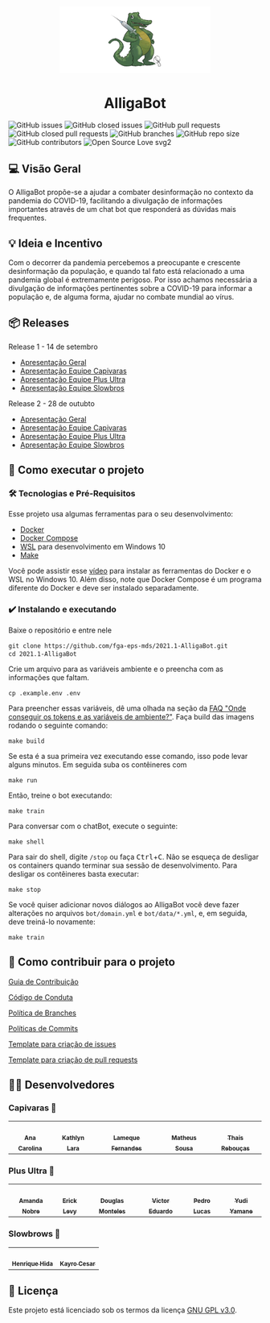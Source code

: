 
<p align="center">
  <img width="300" src="docs/assets/img/logo.png">
</p>
<h1 align="center">AlligaBot</h1>

 ![GitHub issues](https://img.shields.io/github/issues/fga-eps-mds/2021.1-AlligaBot?color=red)
 ![GitHub closed issues](https://img.shields.io/github/issues-closed/fga-eps-mds/2021.1-AlligaBot?color=green)
 ![GitHub pull requests](https://img.shields.io/github/issues-pr/fga-eps-mds/2021.1-AlligaBot?color=orange)
 ![GitHub closed pull requests](https://img.shields.io/github/issues-pr-closed/fga-eps-mds/2021.1-AlligaBot?color=brightgreen)
 ![GitHub branches](https://badgen.net/github/branches/fga-eps-mds/2021.1-AlligaBot/)
 ![GitHub repo size](https://img.shields.io/github/repo-size/fga-eps-mds/2021.1-AlligaBot?color=purple)
 ![GitHub contributors](https://img.shields.io/github/contributors/fga-eps-mds/2021.1-AlligaBot?color=ff69b4)
 ![Open Source Love svg2](https://badges.frapsoft.com/os/v2/open-source.svg?v=103)
<!-- ![GitHub commits count](https://badgen.net/github/commits/fga-eps-mds/2021.1-AlligaBot/)
<!-- [![MIT license](https://img.shields.io/badge/License-MIT-blue.svg)](https://github.com/fga-eps-mds/2021.1-AlligaBot/blob/main/LICENSE) -->

## 💻 Visão Geral
O AlligaBot propõe-se a ajudar a combater desinformação
no contexto da pandemia do COVID-19, facilitando a  divulgação 
de informações importantes através de um chat bot que responderá as dúvidas
mais frequentes.
	

## 💡 Ideia e Incentivo
Com o decorrer da pandemia percebemos a preocupante e crescente desinformação da
população, e quando tal fato está relacionado a uma pandemia global é 
extremamente perigoso. Por isso achamos necessária a divulgação de informações 
pertinentes sobre a COVID-19 para informar a população e, de alguma forma, 
ajudar no combate mundial ao vírus.

<!-- ## ⚙️ Funcionalidades
- [x] Checkbox:
  - [x] Sub-Checkbox
    - Tópico 1
    - Tópico 2 -->

 ## 📦 Releases
  Release 1 - 14 de setembro
  - [Apresentação Geral](https://youtu.be/S_MtOdIb13s)
  - [Apresentação Equipe Capivaras](https://www.youtube.com/watch?v=TWQMUeZd9EY)
  - [Apresentação Equipe Plus Ultra](https://www.youtube.com/watch?v=5FDRdg9cj_k)
  - [Apresentação Equipe Slowbros](https://www.youtube.com/watch?v=mxh4G5HwLlE)
  
  Release 2 - 28 de outubto
  - [Apresentação Geral](https://www.youtube.com/watch?v=obGYts5OgUw)
  - [Apresentação Equipe Capivaras](https://www.youtube.com/watch?v=NFjVpS1ztDw)
  - [Apresentação Equipe Plus Ultra](https://www.youtube.com/watch?v=7I6uinQSSJY)
  - [Apresentação Equipe Slowbros](https://www.youtube.com/watch?v=j0dtt2ndL2k)

## 🚀 Como executar o projeto
### 🛠 Tecnologias e Pré-Requisitos
Esse projeto usa algumas ferramentas para o seu desenvolvimento:
- [Docker](https://docs.docker.com/get-docker/)
- [Docker Compose](https://docs.docker.com/compose/install/)
- [WSL](https://docs.microsoft.com/pt-br/windows/wsl/install-win10) para 
desenvolvimento em Windows 10
- [Make](https://www.gnu.org/software/make/)

Você pode assistir esse [vídeo](https://www.youtube.com/watch?v=oQ08ZaOAiGU)
para instalar as ferramentas do Docker e o WSL no Windows 10. Além disso, note
que Docker Compose é um programa diferente do Docker e deve ser instalado 
separadamente.

### ✔️ Instalando e executando
Baixe o repositório e entre nele

    git clone https://github.com/fga-eps-mds/2021.1-AlligaBot.git
    cd 2021.1-AlligaBot

Crie um arquivo para as variáveis ambiente e o preencha com as
informações que faltam.

    cp .example.env .env

Para preencher essas variáveis, dê uma olhada na seção da 
[FAQ "Onde conseguir os tokens e as variáveis de ambiente?"](docs/_posts/2021-09-16-faq.md).
Faça build das imagens rodando o seguinte comando:

    make build 

Se esta é a sua primeira vez executando esse comando, isso pode levar 
alguns minutos. Em seguida suba os contêineres com

    make run

Então, treine o bot executando:

    make train


Para conversar com o chatBot, execute o seguinte:

    make shell

Para sair do shell, digite `/stop` ou faça <kbd>Ctrl</kbd>+<kbd>C</kbd>.
Não se esqueça de desligar os containers quando terminar sua sessão de
desenvolvimento. Para desligar os contêineres basta executar:

    make stop

Se você quiser adicionar novos diálogos ao AlligaBot você deve fazer alterações 
no arquivos `bot/domain.yml` e `bot/data/*.yml`, e, em seguida, deve treiná-lo
novamente:

    make train


## 🤝 Como contribuir para o projeto

[Guia de Contribuição](docs/_posts/2021-08-16-como-contribuir.md)

[Código de Conduta](docs/_posts/2021-08-21-code_of_conduct.md)

[Política de Branches](docs/_posts/2021-08-19-branches.md)

[Políticas de Commits](docs/_posts/2021-08-18-commits.md)

[Template para criação de issues](.github/ISSUE_TEMPLATE/custom.md)

[Template para criação de pull requests](.github/pull_request_template.md)

## 👨‍💻 Desenvolvedores

### Capivaras 🐗

<table>
	<tr>
		<td align="center"><a href="https://github.com/AnaCarolinaRodriguesLeite"><img src="https://avatars.githubusercontent.com/u/49570180?v=4" width="100px;" alt=""/><br /><sub><b>Ana Carolina</b></sub></a><br /><a href="https://github.com/AnaCarolinaRodriguesLeite"></a></td>
		<td align="center"><a href="https://github.com/klmurussi"><img src="https://avatars.githubusercontent.com/u/52364259?v=4" width="100px;" alt=""/><br /><sub><b>Kathlyn Lara</b></sub></a><br /><a href="https://github.com/klmurussi"></a></td>
		<td align="center"><a href="https://github.com/LamequeFernandes"><img src="https://avatars.githubusercontent.com/u/79016306?v=4" width="100px;" alt=""/><br /><sub><b>Lameque Fernandes</b></sub></a><br /><a href="https://github.com/LamequeFernandes"></a></td>
		<td align="center"><a href="https://github.com/gatotabaco"><img src="https://user-images.githubusercontent.com/44625056/138941035-32cb39e4-06e2-44fc-9108-219fbe232373.png" width="100px;" alt=""/><br /><sub><b>Matheus Sousa</b></sub></a><br /><a href="https://github.com/gatotabaco"></a></td>
		<td align="center"><a href="https://github.com/Thais-ra"><img src="https://avatars.githubusercontent.com/u/35047444?v=4" width="100px;" alt=""/><br /><sub><b>Thais Rebouças</b></sub></a><br /><a href="https://github.com/Thais-ra"></a></td>
	</tr>
</table>

### Plus Ultra 🔋

<table>
	<tr>
		<td align="center"><a href="https://github.com/AmandaNbr"><img src="https://avatars.githubusercontent.com/u/44625056?v=4" width="100px;" alt=""/><br /><sub><b>Amanda Nobre</b></sub></a><br /><a href="https://github.com/AmandaNbr"></a></td>
		<td align="center"><a href="https://github.com/Ericklevy"><img src="https://avatars.githubusercontent.com/u/48847770?v=4" width="100px;" alt=""/><br /><sub><b>Erick Levy</b></sub></a><br /><a href="https://github.com/Ericklevy"></a></td>
		<td align="center"><a href="https://github.com/DouglasMonteles"><img src="https://avatars.githubusercontent.com/u/54580766?v=4" width="100px;" alt=""/><br /><sub><b>Douglas Monteles</b></sub></a><br /><a href="https://github.com/DouglasMonteles"></a></td>
		<td align="center"><a href="https://github.com/victorear05"><img src="https://avatars.githubusercontent.com/u/78758172?v=4" width="100px;" alt=""/><br /><sub><b>Victor Eduardo</b></sub></a><br /><a href="https://github.com/victorear05"></a></td>
		<td align="center"><a href="https://github.com/PedroLSF"><img src="https://avatars.githubusercontent.com/u/85000470?v=4" width="100px;" alt=""/><br /><sub><b>Pedro Lucas</b></sub></a><br /><a href="https://github.com/PedroLSF"></a></td>
    <td align="center"><a href="https://github.com/yudi-azvd"><img src="https://avatars.githubusercontent.com/u/37981839?v=4" width="100px;" alt=""/><br /><sub><b>Yudi Yamane</b></sub></a><br /><a href="https://github.com/yudi-azvd"></a></td>
	</tr>
</table>

### Slowbrows 🐌


<table>
	<tr>
		<td align="center"><a href="https://github.com/HenriqueHida"><img src="https://user-images.githubusercontent.com/44625056/138940949-85ce3584-3998-4b02-b078-71e490d2e8dd.png" width="100px;" alt=""/><br /><sub><b>Henrique Hida</b></sub></a><br /><a href="https://github.com/HenriqueHida"></a></td>
		<td align="center"><a href="https://github.com/kayrocesar"><img src="https://user-images.githubusercontent.com/44625056/138947080-2c18ad1b-8e2b-4c47-a317-92b46b68c00b.png" width="100px;" alt=""/><br /><sub><b>Kayro Cesar</b></sub></a><br /><a href="https://github.com/kayrocesar"></a></td>
	</tr>
</table>

## 📝 Licença
Este projeto está licenciado sob os termos da licença 
[GNU GPL v3.0](./LICENSE).

